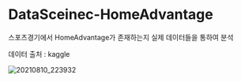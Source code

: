 # DataSceinec-HomeAdvantage

스포츠경기에서 HomeAdvantage가 존재하는지 실제 데이터들을 통하여 분석

데이터 출처 : kaggle

![20210810_223932](https://user-images.githubusercontent.com/87695174/128877463-2fce4f26-c02f-4094-b19e-584954ceda62.png)
